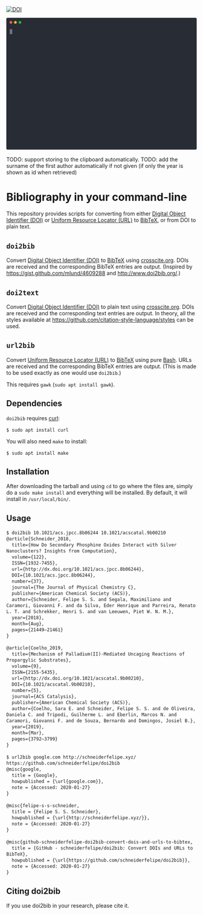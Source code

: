 [![DOI](https://zenodo.org/badge/67431697.svg)](https://zenodo.org/badge/latestdoi/67431697)

<p align="center">
  <img alt="ASCII video" src="cast.svg">
</p>

TODO: support storing to the clipboard automatically.
TODO: add the surname of the first author automatically if not given (if only the year is shown as id when retrieved)

# Bibliography in your command-line

This repository provides scripts for converting from either [Digital Object Identifier (DOI)](https://www.doi.org) or [Uniform Resource Locator (URL)](https://en.wikipedia.org/wiki/URL) to [BibTeX](http://www.bibtex.org), or from DOI to plain text.

## `doi2bib`

Convert [Digital Object Identifier (DOI)](https://www.doi.org) to [BibTeX](http://www.bibtex.org) using [crosscite.org](https://citation.crosscite.org/).
DOIs are received and the corresponding BibTeX entries are output.
(Inspired by <https://gist.github.com/mlund/4609288> and <http://www.doi2bib.org/>.)

## `doi2text`

Convert [Digital Object Identifier (DOI)](https://www.doi.org) to plain text using [crosscite.org](https://citation.crosscite.org/).
DOIs are received and the corresponding text entries are output. In theory, all the styles available at <https://github.com/citation-style-language/styles> can be used.

## `url2bib`

Convert [Uniform Resource Locator (URL)](https://en.wikipedia.org/wiki/URL) to [BibTeX](http://www.bibtex.org) using pure [Bash](<https://en.wikipedia.org/wiki/Bash_(Unix_shell)>).
URLs are received and the corresponding BibTeX entries are output.
(This is made to be used exactly as one would use `doi2bib`.)

This requires `gawk` (`sudo apt install gawk`).

## Dependencies

`doi2bib` requires [curl](https://curl.haxx.se/):

    $ sudo apt install curl

You will also need `make` to install:

    $ sudo apt install make

## Installation

After downloading the tarball and using `cd` to go where the files are, simply do a `sudo make install` and everything will be installed.
By default, it will install in `/usr/local/bin/`.

## Usage

    $ doi2bib 10.1021/acs.jpcc.8b06244 10.1021/acscatal.9b00210
    @article{Schneider_2018,
      title={How Do Secondary Phosphine Oxides Interact with Silver Nanoclusters? Insights from Computation},
      volume={122},
      ISSN={1932-7455},
      url={http://dx.doi.org/10.1021/acs.jpcc.8b06244},
      DOI={10.1021/acs.jpcc.8b06244},
      number={37},
      journal={The Journal of Physical Chemistry C},
      publisher={American Chemical Society (ACS)},
      author={Schneider, Felipe S. S. and Segala, Maximiliano and Caramori, Giovanni F. and da Silva, Eder Henrique and Parreira, Renato L. T. and Schrekker, Henri S. and van Leeuwen, Piet W. N. M.},
      year={2018},
      month={Aug},
      pages={21449–21461}
    }

    @article{Coelho_2019,
      title={Mechanism of Palladium(II)-Mediated Uncaging Reactions of Propargylic Substrates},
      volume={9},
      ISSN={2155-5435},
      url={http://dx.doi.org/10.1021/acscatal.9b00210},
      DOI={10.1021/acscatal.9b00210},
      number={5},
      journal={ACS Catalysis},
      publisher={American Chemical Society (ACS)},
      author={Coelho, Sara E. and Schneider, Felipe S. S. and de Oliveira, Daniela C. and Tripodi, Guilherme L. and Eberlin, Marcos N. and Caramori, Giovanni F. and de Souza, Bernardo and Domingos, Josiel B.},
      year={2019},
      month={Mar},
      pages={3792–3799}
    }

    $ url2bib google.com http://schneiderfelipe.xyz/ https://github.com/schneiderfelipe/doi2bib
    @misc{google,
      title = {Google},
      howpublished = {\url{google.com}},
      note = {Accessed: 2020-01-27}
    }

    @misc{felipe-s-s-schneider,
      title = {Felipe S. S. Schneider},
      howpublished = {\url{http://schneiderfelipe.xyz/}},
      note = {Accessed: 2020-01-27}
    }

    @misc{github-schneiderfelipe-doi2bib-convert-dois-and-urls-to-bibtex,
      title = {GitHub - schneiderfelipe/doi2bib: Convert DOIs and URLs to BibTeX},
      howpublished = {\url{https://github.com/schneiderfelipe/doi2bib}},
      note = {Accessed: 2020-01-27}
    }

## Citing doi2bib

If you use doi2bib in your research, please cite it.
